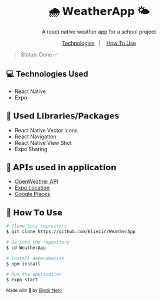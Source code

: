 <h1 align="center">🌧 𝗪𝗲𝗮𝘁𝗵𝗲𝗿𝗔𝗽𝗽 🌤</h1>
<p align="center">
A react native weather app for a school project
</p>
<div align="center">
  <a href="#technologies">Technologies</a>&nbsp;&nbsp;&nbsp;|&nbsp;&nbsp;&nbsp;
  <a href="#how-to-use">How To Use</a>
</div>

>Status: Done ✅



<h2 id="technologies">💻 Technologies Used</h2>
<ul>
<li>React Native</li>
<li>Expo</li>
  
</ul><h2>📖 𝗨𝘀𝗲𝗱 𝗟𝗶𝗯𝗿𝗮𝗿𝗶𝗲𝘀/𝗣𝗮𝗰𝗸𝗮𝗴𝗲𝘀</h2>
<ul>
<li>React Native Vector icons</li>
<li>React Navigation</li>
<li>React Native View Shot</li>
<li>Expo Sharing</li>
</ul>

<h2>📡 𝗔𝗣𝗜𝘀 𝘂𝘀𝗲𝗱 𝗶𝗻 𝗮𝗽𝗽𝗹𝗶𝗰𝗮𝘁𝗶𝗼𝗻</h2><ul>
  <li><a href="https://openweathermap.org/api">OpenWeather API</a></li>
  <li><a href="https://docs.expo.dev/versions/latest/sdk/location/">Expo Location</a></li>
<li><a href="https://developers.google.com/maps/documentation/places/web-service/autocomplete">Google Places</a></li>
</ul>

<h2 id="how-to-use">📌 𝗛𝗼𝘄 𝗧𝗼 𝗨𝘀𝗲</h2>

```bash
# Clone this repository
$ git clone https://github.com/Eliezir/WeatherApp

# Go into the repository
$ cd WeatherApp

# Install dependencies
$ npm install

# Run the application
$ expo start
```
<sub>Made with 💜 by <a href="https://github.com/Eliezir">Eliezir Neto</a></sub>
